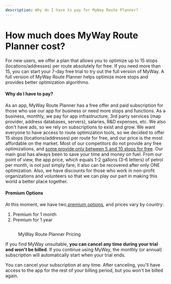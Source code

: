 ```yaml
---
description: Why do I have to pay for MyWay Route Planner?
---
```


# How much does MyWay Route Planner cost?

For new users, we offer a plan that allows you to optimize up to 15 stops (locations/addresses) per route absolutely for free. If you need more than 15, you can start your 7-day free trial to try out the full version of MyWay. A full version of MyWay Route Planner helps optimize more stops and provides better optimization algorithms.

#### Why do I have to pay?

As an app, MyWay Route Planner has a free offer and paid subscription for those who use our app for business or need more stops and functions. As a business, monthly, we pay for app infrastructure, 3rd party services (map provider, address databases, servers), salaries, R\&D expenses, etc. We also don't have ads, so we rely on subscriptions to exist and grow. We want everyone to have access to route optimization tools, so we decided to offer 15 stops (locations/addresses) per route for free, and our price is the most affordable on the market. Most of our competitors do not provide any free optimizations, and [some provide only between 5 and 10 stops for free](https://mywayroute.com/myway-route-planner-vs-alternatives). Our main goal has always been to save your time and money on fuel. From our point of view, the app price, which equals 1-2 gallons (3-6 letters) of petrol per month, is not just simply fare; it also can be recovered after only ONE optimization. Also, we have discounts for those who work in non-profit organizations and volunteers so that we can play our part in making this world a better place together.

#### Premium Options

At this moment, we have two[ premium options](https://mywayroute.com/pricing), and prices vary by country:

1. Premium for 1 month
2. Premium for 1 year

<figure><img src="../.gitbook/assets/Screenshot 2024-09-12 at 10.52.49 AM.png" alt=""><figcaption><p>MyWay Route Planner Pricing</p></figcaption></figure>

If you find MyWay unsuitable, **you can cancel any time during your trial and won't be billed**. If you continue using MyWay, the monthly (or annual) subscription will automatically start when your trial ends.

You can cancel your subscription at any time. After canceling, you'll have access to the app for the rest of your billing period, but you won't be billed again.

####
